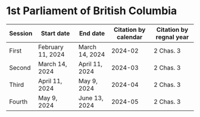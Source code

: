 # 1st Parliament of British Columbia

| Session | Start date        | End date       | Citation by calendar | Citation by regnal year |
| ------- | ----------------- | -------------- | -------------------- | ----------------------- |
| First   | February 11, 2024 | March 14, 2024 | 2024-02              | 2 Chas. 3               |
| Second  | March 14, 2024    | April 11, 2024 | 2024-03              | 2 Chas. 3               |
| Third   | April 11, 2024    | May 9, 2024    | 2024-04              | 2 Chas. 3               |
| Fourth  | May 9, 2024       | June 13, 2024  | 2024-05              | 2 Chas. 3               |
